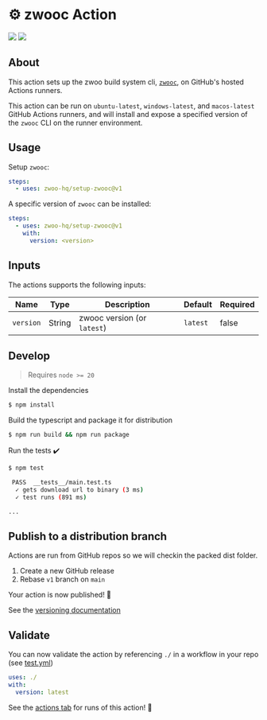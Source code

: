 # :gear: zwooc Action

![](https://github.com/zwoo-hq/setup-zwooc/workflows/build-test/badge.svg)
![](https://github.com/zwoo-hq/setup-zwooc/workflows/CodeQL/badge.svg)

## About

This action sets up the zwoo build system cli, [`zwooc`](https://github.com/zwoo-hq/zwooc), on GitHub's hosted Actions runners.

This action can be run on `ubuntu-latest`, `windows-latest`, and `macos-latest` GitHub Actions runners, and will install and expose a specified version of the `zwooc` CLI on the runner environment.

## Usage

Setup `zwooc`:

```yaml
steps:
  - uses: zwoo-hq/setup-zwooc@v1
```

A specific version of `zwooc` can be installed:

```yaml
steps:
  - uses: zwoo-hq/setup-zwooc@v1
    with:
      version: <version>
```


## Inputs

The actions supports the following inputs:

| Name      | Type   | Description                 | Default  | Required |
| --------- | ------ | --------------------------- | -------- | -------- |
| `version` | String | zwooc version (or `latest`) | `latest` | false    |


## Develop

> Requires `node >= 20`

Install the dependencies

```bash
$ npm install
```

Build the typescript and package it for distribution

```bash
$ npm run build && npm run package
```

Run the tests :heavy_check_mark:

```bash
$ npm test

 PASS  __tests__/main.test.ts
  ✓ gets download url to binary (3 ms)
  ✓ test runs (891 ms)

...
```

## Publish to a distribution branch

Actions are run from GitHub repos so we will checkin the packed dist folder.

1. Create a new GitHub release
2. Rebase `v1` branch on `main`

Your action is now published! :rocket:

See the [versioning documentation](https://github.com/actions/toolkit/blob/master/docs/action-versioning.md)

## Validate

You can now validate the action by referencing `./` in a workflow in your repo (see [test.yml](.github/workflows/test.yml))

```yaml
uses: ./
with:
  version: latest
```

See the [actions tab](https://github.com/actions/typescript-action/actions) for runs of this action! :rocket:
